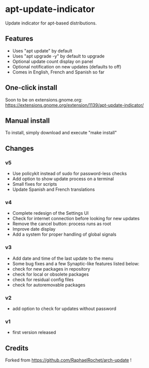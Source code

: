 # apt-update-indicator
Update indicator for apt-based distributions.


## Features
- Uses "apt update" by default
- Uses "apt upgrade -y" by default to upgrade
- Optional update count display on panel
- Optional notification on new updates (defaults to off)
- Comes in English, French and Spanish so far


## One-click install
Soon to be on extensions.gnome.org:
https://extensions.gnome.org/extension/1139/apt-update-indicator/


## Manual install
To install, simply download and execute "make install"


## Changes

### v5
- Use policykit instead of sudo for password-less checks
- Add option to show update process on a terminal
- Small fixes for scripts
- Update Spanish and French translations

### v4
- Complete redesign of the Settings UI
- Check for internet connection before looking for new updates
- Remove the cancel button: process runs as root
- Improve date display
- Add a system for proper handling of global signals

### v3
- Add date and time of the last update to the menu
- Some bug fixes and a few Synaptic-like features listed below:
- check for new packages in repository
- check for local or obsolete packages
- check for residual config files
- check for autoremovable packages

### v2
- add option to check for updates without password

### v1
- first version released


## Credits
Forked from https://github.com/RaphaelRochet/arch-update !
